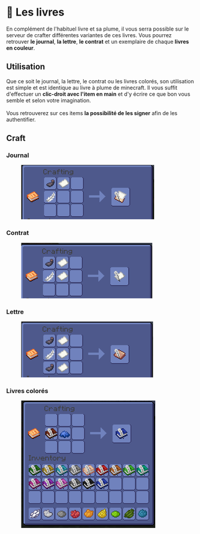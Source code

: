 # 📘 Les livres

En complément de l'habituel livre et sa plume, il vous serra possible sur le serveur de crafter différentes variantes de ces livres. Vous pourrez retrouver **le journal**, **la lettre**, **le contrat** et un exemplaire de chaque **livres en couleur**. &#x20;

## **Utilisation**

Que ce soit le journal, la lettre, le contrat ou les livres colorés, son utilisation est simple et est identique au livre à plume de minecraft. Il vous suffit d'effectuer un **clic-droit avec l'item en main** et d'y écrire ce que bon vous semble et selon votre imagination. \
\
Vous retrouverez sur ces items **la possibilité de les signer** afin de les authentifier.

## Craft

### Journal

<figure><img src="../.gitbook/assets/Journal.PNG" alt=""><figcaption></figcaption></figure>

### Contrat

<figure><img src="../.gitbook/assets/contrat.PNG" alt=""><figcaption></figcaption></figure>

### Lettre

<figure><img src="../.gitbook/assets/Lettre.PNG" alt=""><figcaption></figcaption></figure>

### Livres colorés

<figure><img src="../.gitbook/assets/features1.PNG" alt=""><figcaption></figcaption></figure>
